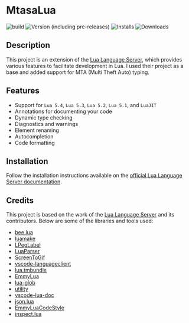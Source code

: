# MtasaLua

![build](https://img.shields.io/github/actions/workflow/status/LuaLS/lua-language-server/.github%2Fworkflows%2Fbuild.yml)
![Version (including pre-releases)](https://img.shields.io/visual-studio-marketplace/v/sumneko.lua)
![Installs](https://img.shields.io/visual-studio-marketplace/i/sumneko.lua)
![Downloads](https://img.shields.io/visual-studio-marketplace/d/sumneko.lua)

## Description

This project is an extension of the [Lua Language Server](https://luals.github.io), which provides various features to facilitate development in Lua. I used their project as a base and added support for MTA (Multi Theft Auto) typing.

## Features

- Support for `Lua 5.4`, `Lua 5.3`, `Lua 5.2`, `Lua 5.1`, and `LuaJIT`
- Annotations for documenting your code
- Dynamic type checking
- Diagnostics and warnings
- Element renaming
- Autocompletion
- Code formatting

## Installation

Follow the installation instructions available on the [official Lua Language Server documentation](https://luals.github.io/#install).

## Credits

This project is based on the work of the [Lua Language Server](https://github.com/LuaLS/lua-language-server) and its contributors. Below are some of the libraries and tools used:

- [bee.lua](https://github.com/actboy168/bee.lua)
- [luamake](https://github.com/actboy168/luamake)
- [LPegLabel](https://github.com/sqmedeiros/lpeglabel)
- [LuaParser](https://github.com/LuaLS/LuaParser)
- [ScreenToGif](https://github.com/NickeManarin/ScreenToGif)
- [vscode-languageclient](https://github.com/microsoft/vscode-languageserver-node)
- [lua.tmbundle](https://github.com/textmate/lua.tmbundle)
- [EmmyLua](https://emmylua.github.io)
- [lua-glob](https://github.com/LuaLS/lua-glob)
- [utility](https://github.com/LuaLS/utility)
- [vscode-lua-doc](https://github.com/actboy168/vscode-lua-doc)
- [json.lua](https://github.com/actboy168/json.lua)
- [EmmyLuaCodeStyle](https://github.com/CppCXY/EmmyLuaCodeStyle)
- [inspect.lua](https://github.com/kikito/inspect.lua)

